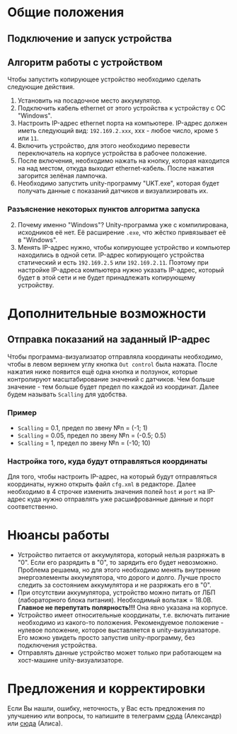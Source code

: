 # Общие положения
## Подключение и запуск устройства
## Алгоритм работы с устройством
Чтобы запустить копирующее устройство необходимо сделать следующие действия.
1. Установить на посадочное место аккумулятор.
2. Подключить кабель ethernet от этого устройства к устройству с ОС "Windows".
3. Настроить IP-адрес ethernet порта на компьютере. IP-адрес должен иметь следующий вид:   `192.169.2.xxx`, xxx - любое число, кроме `5` или `11`.
4. Включить устройство, для этого необходимо перевести переключатель на корпусе устройства в рабочее положение.
5. После включения, необходимо нажать на кнопку, которая находится на над местом, откуда выходит ethernet-кабель. После нажатия загорится зелёная лампочка. 
6. Необходимо запустить unity-программу "UKT.exe", которая будет получать данные с показаний датчиков и визуализировать их. 

### Разъяснение некоторых пунктов алгоритма запуска
2. Почему именно "Windows"? Unity-программа уже с компилирована, исходников её нет. Её расширение `.exe`, что жёстко привязывает её в "Windows".
3. Менять IP-адрес нужно, чтобы копирующее устройство и компьютер находились в одной сети. IP-адрес копирующего устройства статический и есть `192.169.2.5` или `192.169.2.11`. Поэтому при настройке IP-адреса компьютера нужно указать IP-адрес, который будет в этой сети и не будет принадлежать копирующему устройству. 

# Дополнительные возможности
## Отправка показаний на заданный IP-адрес
Чтобы программа-визуализатор отправляла координаты необходимо, чтобы в левом верхнем углу кнопка `Out control` была нажата. После нажатия ниже появится ещё одна кнопка и ползунок, которые контролируют масштабирование значений с датчиков. Чем больше значение - тем больше будет предел по каждой из координат. Далее будем называть `Scalling` для удобства.
### Пример
- `Scalling` = 0.1, предел по звену №n = (-1; 1)
- `Scalling` = 0.05, предел по звену №n = (-0.5; 0.5)
- `Scalling` = 1, предел по звену №n = (-10; 10)
### Настройка того, куда будут отправляться координаты
Для того, чтобы настроить IP-адрес, на который будут отправляться координаты, нужно открыть файл `cfg.xml` в редакторе. Далее необходимо в 4 строчке изменить значения полей `host` и `port` на IP-адрес куда нужно отправлять уже расшифрованные данные и порт соответственно.      

# Нюансы работы
- Устройство питается от аккумулятора, который нельзя разряжать в "0". Если его разрядить в "0", то зарядить его будет невозможно. Проблема решаема, но для этого необходимо менять внутренние энергоэлементы аккумулятора, что дорого и долго. Лучше просто следить за состоянием аккумулятора и не разряжать его в "0".
- При отсутствии аккумулятора, устройство можно питать от ЛБП (лабораторного блока питания). Необходимый вольтаж = 18.0B. **Главное не перепутать полярность!!!** Она явно указана на корпусе.
- Устройство имеет относительные координаты, т.е. включать питание необходимо из какого-то положения. Рекомендуемое положение - нулевое положение, которое выставляется в unity-визуализаторе. Его можно увидеть просто запустив unity-программу, без подключения устройства.
- Отправлять данные устройство может только при работающем на хост-машине unity-визуализаторе.
# Предложения и корректировки
Если Вы нашли, ошибку, неточность, у Вас есть предложения по улучшению или вопросы, то напишите в телеграмм [сюда](https://t.me/Alex_19846) (Александр) или [сюда](https://t.me/Kika_01) (Алиса).
